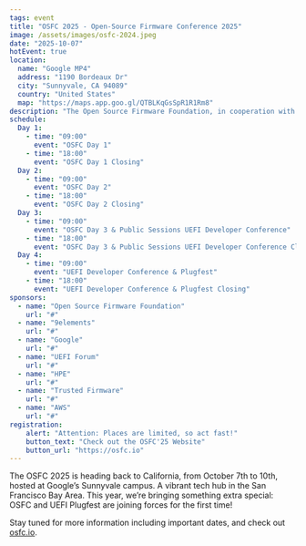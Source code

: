 ```yaml
---
tags: event
title: "OSFC 2025 - Open-Source Firmware Conference 2025"
image: /assets/images/osfc-2024.jpeg
date: "2025-10-07"
hotEvent: true
location:
  name: "Google MP4"
  address: "1190 Bordeaux Dr"
  city: "Sunnyvale, CA 94089"
  country: "United States"
  map: "https://maps.app.goo.gl/QTBLKqGsSpR1R1Rm8"
description: "The Open Source Firmware Foundation, in cooperation with 9elements, Google and the UEFI Forum will host this years OSFC in the USA. "
schedule:
  Day 1:
    - time: "09:00"
      event: "OSFC Day 1"
    - time: "18:00"
      event: "OSFC Day 1 Closing"
  Day 2:
    - time: "09:00"
      event: "OSFC Day 2"
    - time: "18:00"
      event: "OSFC Day 2 Closing"
  Day 3:
    - time: "09:00"
      event: "OSFC Day 3 & Public Sessions UEFI Developer Conference"
    - time: "18:00"
      event: "OSFC Day 3 & Public Sessions UEFI Developer Conference Closing"
  Day 4:
    - time: "09:00"
      event: "UEFI Developer Conference & Plugfest"
    - time: "18:00"
      event: "UEFI Developer Conference & Plugfest Closing"
sponsors:
  - name: "Open Source Firmware Foundation"
    url: "#"
  - name: "9elements"
    url: "#"
  - name: "Google"
    url: "#"
  - name: "UEFI Forum"
    url: "#"
  - name: "HPE"
    url: "#"
  - name: "Trusted Firmware"
    url: "#"
  - name: "AWS"
    url: "#"
registration:
    alert: "Attention: Places are limited, so act fast!"
    button_text: "Check out the OSFC'25 Website"
    button_url: "https://osfc.io"
---
```


The OSFC 2025 is heading back to California, from October 7th to 10th, hosted at Google’s Sunnyvale campus. A vibrant tech hub in the San Francisco Bay Area. This year, we’re bringing something extra special: OSFC and UEFI Plugfest are joining forces for the first time!

Stay tuned for more information including important dates, and check out [osfc.io](https://www.osfc.io/).
